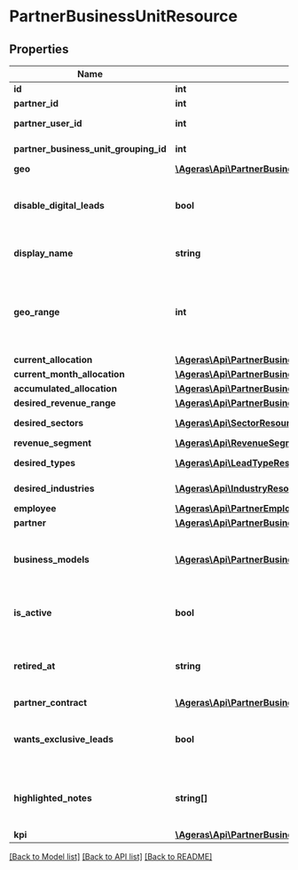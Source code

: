 # PartnerBusinessUnitResource

## Properties
Name | Type | Description | Notes
------------ | ------------- | ------------- | -------------
**id** | **int** | Primary ID. | [optional] 
**partner_id** | **int** | Partner ID. | [optional] 
**partner_user_id** | **int** | Partner user ID. | [optional] 
**partner_business_unit_grouping_id** | **int** | Grouping ID. | [optional] 
**geo** | [**\Ageras\Api\PartnerBusinessUnitGeoResource**](PartnerBusinessUnitGeoResource.md) |  | [optional] 
**disable_digital_leads** | **bool** | Does this business unit disable digital leads? | [optional] [default to false]
**display_name** | **string** | Human-readable name. | [optional] 
**geo_range** | **int** | Distance this business unit is willing to look for leads. | [optional] 
**current_allocation** | [**\Ageras\Api\PartnerBusinessUnitAllocationResource**](PartnerBusinessUnitAllocationResource.md) |  | [optional] 
**current_month_allocation** | [**\Ageras\Api\PartnerBusinessUnitMonthAllocationResource**](PartnerBusinessUnitMonthAllocationResource.md) |  | [optional] 
**accumulated_allocation** | [**\Ageras\Api\PartnerBusinessUnitAccumulatedAllocationResource**](PartnerBusinessUnitAccumulatedAllocationResource.md) |  | [optional] 
**desired_revenue_range** | [**\Ageras\Api\PartnerBusinessUnitRevenueRangeResource**](PartnerBusinessUnitRevenueRangeResource.md) |  | [optional] 
**desired_sectors** | [**\Ageras\Api\SectorResource[]**](SectorResource.md) | Desired sectors. | [optional] 
**revenue_segment** | [**\Ageras\Api\RevenueSegmentResource**](RevenueSegmentResource.md) |  | [optional] 
**desired_types** | [**\Ageras\Api\LeadTypeResource[]**](LeadTypeResource.md) | Desired lead types. | [optional] 
**desired_industries** | [**\Ageras\Api\IndustryResource[]**](IndustryResource.md) | Desired industries. | [optional] 
**employee** | [**\Ageras\Api\PartnerEmployeeResource**](PartnerEmployeeResource.md) |  | [optional] 
**partner** | [**\Ageras\Api\PartnerBusinessUnitPartnerResource**](PartnerBusinessUnitPartnerResource.md) |  | [optional] 
**business_models** | [**\Ageras\Api\PartnerBusinessUnitBusinessModelResource[]**](PartnerBusinessUnitBusinessModelResource.md) | Business models of the business units. | [optional] 
**is_active** | **bool** | If the business unit is active | [optional] [default to false]
**retired_at** | **string** | When the business unit is considered retired | [optional] 
**partner_contract** | [**\Ageras\Api\PartnerBusinessUnitPartnerContractResource**](PartnerBusinessUnitPartnerContractResource.md) |  | [optional] 
**wants_exclusive_leads** | **bool** | Does the business unit want exclusive leads? | [optional] [default to false]
**highlighted_notes** | **string[]** | Important notes about this business unit. | [optional] 
**kpi** | [**\Ageras\Api\PartnerBusinessUnitKpiResource**](PartnerBusinessUnitKpiResource.md) |  | [optional] 

[[Back to Model list]](../README.md#documentation-for-models) [[Back to API list]](../README.md#documentation-for-api-endpoints) [[Back to README]](../README.md)


